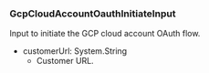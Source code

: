 ### GcpCloudAccountOauthInitiateInput
Input to initiate the GCP cloud account OAuth flow.

- customerUrl: System.String
  - Customer URL.

